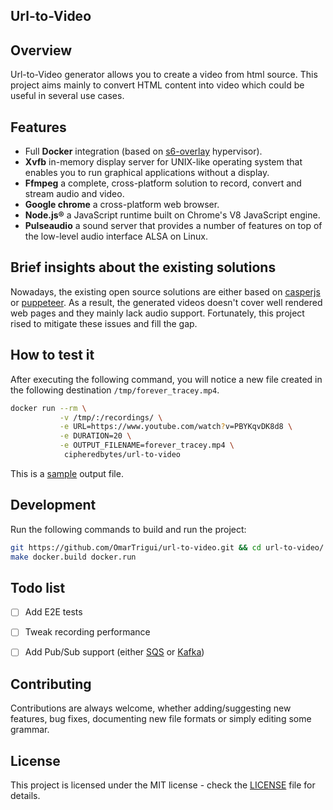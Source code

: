 ## Url-to-Video

## Overview
Url-to-Video generator allows you to create a video from html source. This project aims mainly to convert HTML content into video which could be useful in several use cases.

## Features

* Full **Docker** integration (based on [s6-overlay](https://github.com/just-containers/s6-overlay) hypervisor).
* **Xvfb** in-memory display server for UNIX-like operating system that enables you to run graphical applications without a display.
* **Ffmpeg** a complete, cross-platform solution to record, convert and stream audio and video.
* **Google chrome** a cross-platform web browser.
* **Node.js®** a JavaScript runtime built on Chrome's V8 JavaScript engine.
* **Pulseaudio** a sound server that provides a number of features on top of the low-level audio interface ALSA on Linux.

## Brief insights about the existing solutions
Nowadays, the existing open source solutions are either based on [casperjs](https://www.casperjs.org/) or [puppeteer](https://github.com/puppeteer/puppeteer). As a result, the generated videos doesn't cover well rendered web pages and they mainly lack audio support.
Fortunately, this project rised to mitigate these issues and fill the gap.

## How to test it
After executing the following command, you will notice a new file created in the following destination `/tmp/forever_tracey.mp4`.
```bash
docker run --rm \
           -v /tmp/:/recordings/ \
           -e URL=https://www.youtube.com/watch?v=PBYKqvDK8d8 \
           -e DURATION=20 \
           -e OUTPUT_FILENAME=forever_tracey.mp4 \
            cipheredbytes/url-to-video
```
This is a [sample](./samples/forever_tracey.mp4) output file.

## Development

Run the following commands to build and run the project:

```bash
git https://github.com/OmarTrigui/url-to-video.git && cd url-to-video/
make docker.build docker.run
```

## Todo list

- [ ] Add E2E tests
- [ ] Tweak recording performance
- [ ] Add Pub/Sub support (either [SQS](https://aws.amazon.com/sqs/) or [Kafka](https://kafka.apache.org/))


## Contributing
Contributions are always welcome, whether adding/suggesting new features, bug fixes, 
documenting new file formats or simply editing some grammar.

## License

This project is licensed under the MIT license - check the [LICENSE](./LICENSE) file for
details.
